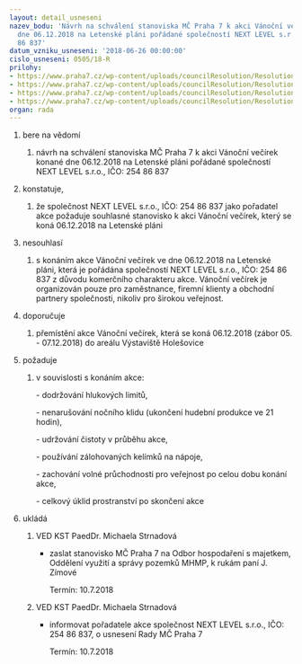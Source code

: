 ```yaml
---
layout: detail_usneseni
nazev_bodu: 'Návrh na schválení stanoviska MČ Praha 7 k akci Vánoční večírek konané
  dne 06.12.2018 na Letenské pláni pořádané společností NEXT LEVEL s.r.o., IČO: 254
  86 837'
datum_vzniku_usneseni: '2018-06-26 00:00:00'
cislo_usneseni: 0505/18-R
prilohy:
- https://www.praha7.cz/wp-content/uploads/councilResolution/Resolutions/30053/export/Duvodovazprava~370869.doc
- https://www.praha7.cz/wp-content/uploads/councilResolution/Resolutions/30053/export/ZadostZV~370868.pdf
- https://www.praha7.cz/wp-content/uploads/councilResolution/Resolutions/30053/export/Planek~370866.JPG
- https://www.praha7.cz/wp-content/uploads/councilResolution/Resolutions/30053/export/export~371221.pdf
organ: rada
---
```

<ol class="urzList_view" id="urzList">
<li class="urzClass1" id=""><span name="1">bere na vědomí</span> 
<ol class="urzOlClass">
<li class="urzClass2" style="TEXT-ALIGN: left" id=""><span><p>návrh na schválení stanoviska MČ Praha 7 k akci Vánoční večírek konané dne 06.12.2018 na Letenské pláni pořádané společností NEXT LEVEL s.r.o., IČO: 254 86 837</p></span></li></ol></li>
<li class="urzClass1" id=""><span name="50">konstatuje,</span> 
<ol class="urzOlClass">
<li class="urzClass2" style="TEXT-ALIGN: left" id=""><span><p>že společnost&nbsp;NEXT LEVEL s.r.o., IČO: 254 86 837 jako pořadatel akce požaduje souhlasné stanovisko k akci Vánoční večírek, který se koná 06.12.2018 na Letenské pláni<br></p></span></li></ol></li>
<li class="urzClass1" id=""><span name="11">nesouhlasí</span> 
<ol class="urzOlClass">
<li class="urzClass2" style="TEXT-ALIGN: left" id=""><span><p>s konáním akce Vánoční večírek ve dne 06.12.2018 na Letenské pláni, která je pořádána společností NEXT LEVEL s.r.o., IČO: 254 86 837 z důvodu komerčního charakteru akce. Vánoční večírek je organizován pouze pro zaměstnance, firemní klienty a obchodní partnery společnosti, nikoliv pro širokou veřejnost.</p></span></li></ol></li>
<li class="urzClass1" id=""><span name="4">doporučuje</span> 
<ol class="urzOlClass decimal ">
<li class="urzClass2" style="TEXT-ALIGN: left" id=""><span><p>přemístění akce Vánoční večírek, která se koná 06.12.2018 (zábor 05. - 07.12.2018) do areálu Výstaviště Holešovice</p></span></li></ol></li>
<li class="urzClass1" id=""><span name="62">požaduje</span> 
<ol class="urzOlClass decimal ">
<li class="urzClass2" style="TEXT-ALIGN: left" id=""><span><p>v souvislosti s konáním akce:</p><p>- dodržování hlukových limitů,</p><p>- nenarušování nočního klidu (ukončení hudební produkce ve 21 hodin),</p><p>- udržování čistoty v průběhu akce,</p><p>- používání zálohovaných kelímků na nápoje,</p><p>- zachování volné průchodnosti pro veřejnost po celou dobu konání akce,</p><p>- celkový úklid prostranství po skončení akce</p></span></li></ol></li><li class="urzClass1" id="urzUkoly"><span name="1">ukládá</span><ol class="urzOlClass"><li class="urzClass2"><span><p>VED KST PaedDr. Michaela Strnadová</p></span><ul class="urzUlClass"><li class="urzClass3"><span><p>zaslat stanovisko MČ Praha 7 na Odbor hospodaření s majetkem, Oddělení využití a správy pozemků MHMP, k rukám paní J. Zímové</p></span><span class="urzUkolTermin">  Termín:&nbsp;10.7.2018</span></li></ul></li><li class="urzClass2"><span><p>VED KST PaedDr. Michaela Strnadová</p></span><ul class="urzUlClass"><li class="urzClass3"><span><p>informovat pořadatele akce společnost NEXT LEVEL s.r.o., IČO: 254 86 837, o usnesení Rady MČ Praha 7</p></span><span class="urzUkolTermin">  Termín:&nbsp;10.7.2018</span></li></ul></li></ol></li>
</ol>